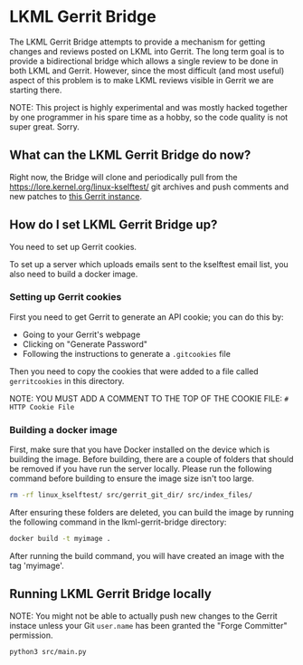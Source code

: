 # LKML Gerrit Bridge

The LKML Gerrit Bridge attempts to provide a mechanism for getting changes and
reviews posted on LKML into Gerrit. The long term goal is to provide a
bidirectional bridge which allows a single review to be done in both LKML and
Gerrit. However, since the most difficult (and most useful) aspect of this
problem is to make LKML reviews visible in Gerrit we are starting there.

NOTE: This project is highly experimental and was mostly hacked together by one
programmer in his spare time as a hobby, so the code quality is not super great.
Sorry.

## What can the LKML Gerrit Bridge do now?

Right now, the Bridge will clone and periodically pull from the
https://lore.kernel.org/linux-kselftest/ git archives and push comments and new
patches to [this Gerrit
instance](https://linux-review.googlesource.com/q/project:linux%252Fkernel%252Fgit%252Ftorvalds%252Flinux).

## How do I set LKML Gerrit Bridge up?

You need to set up Gerrit cookies.

To set up a server which uploads emails sent to the kselftest email list, you
also need to build a docker image.

### Setting up Gerrit cookies

First you need to get Gerrit to generate an API cookie; you can do this by:

- Going to your Gerrit's webpage
- Clicking on "Generate Password"
- Following the instructions to generate a `.gitcookies` file

Then you need to copy the cookies that were added to a file called
`gerritcookies` in this directory.

NOTE: YOU MUST ADD A COMMENT TO THE TOP OF THE COOKIE FILE: `# HTTP Cookie File`

### Building a docker image

First, make sure that you have Docker installed on the device which is building
the image. Before building, there are a couple of folders that should be
removed if you have run the server locally. Please run the following command
before building to ensure the image size isn't too large.
```bash
rm -rf linux_kselftest/ src/gerrit_git_dir/ src/index_files/
```

After ensuring these folders are deleted, you can build the image by running the
following command in the lkml-gerrit-bridge directory:
```bash
docker build -t myimage .
```
After running the build command, you will have created an image with the tag
'myimage'.

## Running LKML Gerrit Bridge locally

NOTE: You might not be able to actually push new changes to the Gerrit instace
unless your Git `user.name` has been granted the "Forge Committer" permission.

```bash
python3 src/main.py
```
